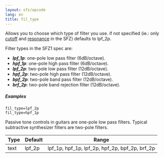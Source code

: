 ```yaml
---
layout: sfz/opcode
lang: en
title: fil_type
---
```

Allows you to choose which type of filter you use. if not specified
(ie.: only [cutoff](cutoff) and [resonance](resonance) in the SFZ)
defaults to lpf_2p.

Filter types in the SFZ1 spec are:

- ***lpf_1p***: one-pole low pass filter (6dB/octave).
- ***hpf_1p***: one-pole high pass filter (6dB/octave).
- ***lpf_2p***: two-pole low pass filter (12dB/octave).
- ***hpf_2p***: two-pole high pass filter (12dB/octave).
- ***bpf_2p***: two-pole band pass filter (12dB/octave).
- ***brf_2p***: two-pole band rejection filter (12dB/octave).

##### Examples

```
fil_type=lpf_2p
fil_type=hpf_1p
```

Passive tone controls in guitars are one-pole low pass filters.
Typical subtractive synthesizer filters are two-pole filters.

| Type | Default | Range
| ---  | ---     | ---
| text | lpf_2p  | lpf_1p, hpf_1p, lpf_2p, hpf_2p, bpf_2p, brf_2p
